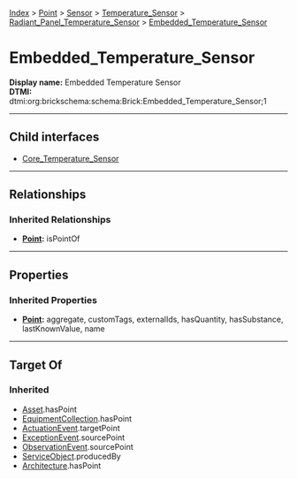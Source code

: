 [Index](../../../../../Index.md) > [Point](../../../../Point.md) > [Sensor](../../../Sensor.md) > [Temperature_Sensor](../../Temperature_Sensor.md) > [Radiant_Panel_Temperature_Sensor](../Radiant_Panel_Temperature_Sensor.md) > [Embedded_Temperature_Sensor](#)
# Embedded_Temperature_Sensor

**Display name:** Embedded Temperature Sensor<br />
**DTMI:** dtmi:org:brickschema:schema:Brick:Embedded_Temperature_Sensor;1

---

## Child interfaces
* [Core_Temperature_Sensor](Core_Temperature_Sensor.md)

---

## Relationships
### Inherited Relationships
* **[Point](../../../../Point.md):** isPointOf

---

## Properties
### Inherited Properties
* **[Point](../../../../Point.md):** aggregate, customTags, externalIds, hasQuantity, hasSubstance, lastKnownValue, name

---

## Target Of
### Inherited
* [Asset](../../../../../Asset/Asset.md).hasPoint
* [EquipmentCollection](../../../../../Collection/AssetCollection/EquipmentCollection/EquipmentCollection.md).hasPoint
* [ActuationEvent](../../../../../Event/PointEvent/ActuationEvent.md).targetPoint
* [ExceptionEvent](../../../../../Event/PointEvent/ExceptionEvent.md).sourcePoint
* [ObservationEvent](../../../../../Event/PointEvent/ObservationEvent.md).sourcePoint
* [ServiceObject](../../../../../Information/ServiceObject/ServiceObject.md).producedBy
* [Architecture](../../../../../Space/Architecture/Architecture.md).hasPoint
